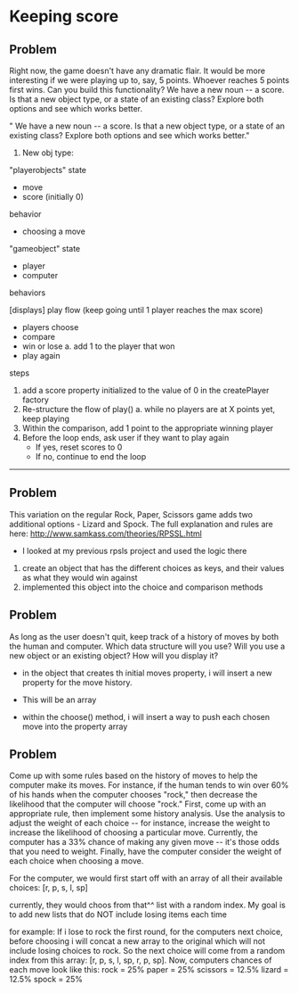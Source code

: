 # Keeping score

## Problem

Right now, the game doesn't have any dramatic flair. It would be more interesting if we were playing up to, say, 5 points. Whoever reaches 5 points first wins. Can you build this functionality? We have a new noun -- a score. Is that a new object type, or a state of an existing class? Explore both options and see which works better.

" We have a new noun -- a score. Is that a new object type, or a state of an existing class? Explore both options and see which works better."

1. New obj type:

"playerobjects"
state
- move
- score (initially 0)

behavior
- choosing a move

"gameobject"
state
- player
- computer

behaviors

[displays]
play flow (keep going until 1 player reaches the max score)
- players choose
- compare
- win or lose
    a. add 1 to the player that won
- play again

steps
1. add a score property initialized to the value of 0 in the createPlayer factory
2. Re-structure the flow of play()
    a. while no players are at X points yet, keep playing
3. Within the comparison, add 1 point to the appropriate winning player
4. Before the loop ends, ask user if they want to play again
    - If yes, reset scores to 0
    - If no, continue to end the loop

----------------------------

## Problem

This variation on the regular Rock, Paper, Scissors game adds two additional options - Lizard and Spock. The full explanation and rules are here: http://www.samkass.com/theories/RPSSL.html

- I looked at my previous rpsls project and used the logic there
1. create an object that has the different choices as keys, and their values as what they would win against
2. implemented this object into the choice and comparison methods

## Problem

As long as the user doesn't quit, keep track of a history of moves by both the human and computer. Which data structure will you use? Will you use a new object or an existing object? How will you display it?

- in the object that creates th initial moves property, i will insert a new property for the move history.
- This will be an array

- within the choose() method, i will insert a way to push each chosen move into the property array

## Problem

Come up with some rules based on the history of moves to help the computer make its moves. For instance, if the human tends to win over 60% of his hands when the computer chooses "rock," then decrease the likelihood that the computer will choose "rock." First, come up with an appropriate rule, then implement some history analysis. Use the analysis to adjust the weight of each choice -- for instance, increase the weight to increase the likelihood of choosing a particular move. Currently, the computer has a 33% chance of making any given move -- it's those odds that you need to weight. Finally, have the computer consider the weight of each choice when choosing a move.

For the computer, we would first start off with an array of all their available choices: [r, p, s, l, sp]

currently, they would choos from that^^ list with a random index. My goal is to add new lists that do NOT include losing items each time

for example:
If i lose to rock the first round, for the computers next choice, before choosing i will concat a new array to the original which will not include losing choices to rock. So the next choice will come from a random index from this array: [r, p, s, l, sp, r, p, sp]. Now, computers chances of each move look like this:
rock = 25%
paper = 25%
scissors = 12.5%
lizard = 12.5%
spock = 25%

